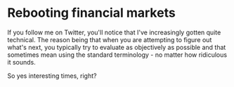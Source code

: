 # Rebooting financial markets

If you follow me on Twitter, you'll notice that I've increasingly gotten quite technical. The reason being that when you are attempting to figure out what's next, you typically try to evaluate as objectively as possible and that sometimes mean using the standard terminology - no matter how ridiculous it sounds.

So yes interesting times, right?
